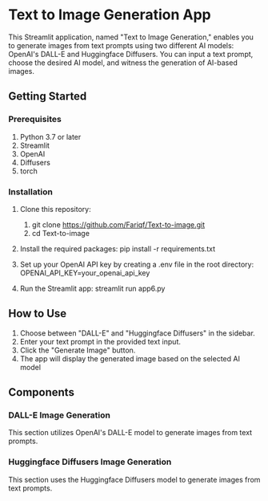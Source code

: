 # Text to Image Generation App
This Streamlit application, named "Text to Image Generation," enables you to generate images from text prompts using two different AI models: OpenAI's DALL-E and Huggingface Diffusers. You can input a text prompt, choose the desired AI model, and witness the generation of AI-based images.

## Getting Started
### Prerequisites
1. Python 3.7 or later
2. Streamlit
3. OpenAI
4. Diffusers
5. torch
### Installation
1. Clone this repository:
   1. git clone https://github.com/Fariqf/Text-to-image.git
   2. cd Text-to-image
      
2. Install the required packages:
   pip install -r requirements.txt
   
3. Set up your OpenAI API key by creating a .env file in the root directory:
  OPENAI_API_KEY=your_openai_api_key

4. Run the Streamlit app:
   streamlit run app6.py

## How to Use
1. Choose between "DALL-E" and "Huggingface Diffusers" in the sidebar.
2. Enter your text prompt in the provided text input.
3. Click the "Generate Image" button.
4. The app will display the generated image based on the selected AI model

## Components
### DALL-E Image Generation
This section utilizes OpenAI's DALL-E model to generate images from text prompts.

### Huggingface Diffusers Image Generation
This section uses the Huggingface Diffusers model to generate images from text prompts.
